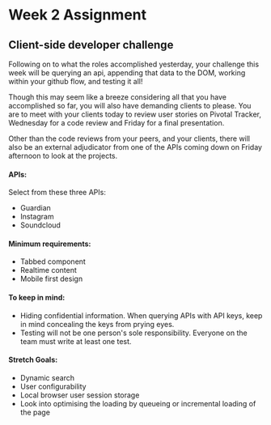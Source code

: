 # Week 2 Assignment
## Client-side developer challenge

Following on to what the roles accomplished yesterday, your challenge this week will be querying an api, appending that data to the DOM, working within your github flow, and testing it all!

Though this may seem like a breeze considering all that you have accomplished so far, you will also have demanding clients to please. You are to meet with your clients today to review user stories on Pivotal Tracker, Wednesday for a code review and Friday for a final presentation.

Other than the code reviews from your peers, and your clients, there will also be an external adjudicator from one of the APIs coming down on Friday afternoon to look at the projects.


#### APIs:
Select from these three APIs:
* Guardian
* Instagram
* Soundcloud

#### Minimum requirements:
* Tabbed component
* Realtime content
* Mobile first design

#### To keep in mind:
* Hiding confidential information. When querying APIs with API keys, keep in mind concealing the keys from prying eyes.
* Testing will not be one person's sole responsibility. Everyone on the team must write at least one test. 

#### Stretch Goals:
* Dynamic search
* User configurability
* Local browser user session storage
* Look into optimising the loading by queueing or incremental loading of the page
